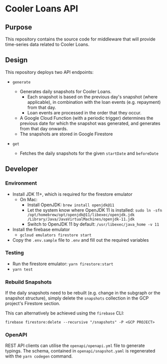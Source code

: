 # Cooler Loans API

## Purpose

This repository contains the source code for middleware that will provide time-series data related to Cooler Loans.

## Design

This repository deploys two API endpoints:

- `generate`

  - Generates daily snapshots for Cooler Loans.
    - Each snapshot is based on the previous day's snapshot (where applicable), in combination with the loan events (e.g. repayment) from that day.
    - Loan events are processed in the order that they occur.
  - A Google Cloud Function (with a periodic trigger) determines the previous date for which the snapshot was generated, and generates from that day onwards.
  - The snapshots are stored in Google Firestore

- `get`

  - Fetches the daily snapshots for the given `startDate` and `beforeDate`

## Developer

### Environment

- Install JDK 11+, which is required for the firestore emulator
  - On Mac:
    - Install OpenJDK: `brew install openjdk@11`
    - Let the system know where OpenJDK 11 is installed: `sudo ln -sfn /opt/homebrew/opt/openjdk@11/libexec/openjdk.jdk /Library/Java/JavaVirtualMachines/openjdk-11.jdk`
    - Switch to OpenJDK 11 by default: `/usr/libexec/java_home -v 11`
- Install the firebase emulator
  - `gcloud emulators firestore start`
- Copy the `.env.sample` file to `.env` and fill out the required variables

### Testing

- Run the firestore emulator: `yarn firestore:start`
- `yarn test`

### Rebuild Snapshots

If the daily snapshots need to be rebuilt (e.g. change in the subgraph or the snapshot structure), simply delete the `snapshots` collection in the GCP project's Firestore section.

This can alternatively be achieved using the `firebase` CLI:

`firebase firestore:delete --recursive "/snapshots" -P <GCP PROJECT>`

### OpenAPI

REST API clients can utilise the `openapi/openapi.yml` file to generate typings. The schema, contained in `openapi/snapshot.yaml` is regenerated with the `yarn codegen` command.
